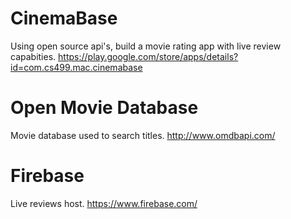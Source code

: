 # CinemaBase
Using open source api's, build a movie rating app with live review capabities.
https://play.google.com/store/apps/details?id=com.cs499.mac.cinemabase
# Open Movie Database
Movie database used to search titles.
http://www.omdbapi.com/
# Firebase
Live reviews host.
https://www.firebase.com/
